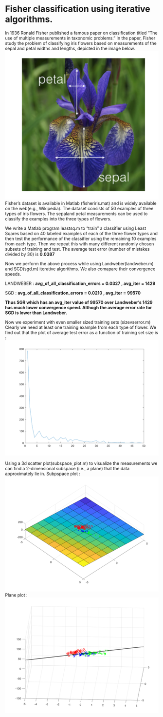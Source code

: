 # Fisher classification using iterative algorithms.

In 1936 Ronald Fisher published a famous paper on classification titled “The use of multiple measurements in taxonomic problems.”  In the paper, Fisher study the problem of classifying iris flowers based on measurements of the sepal and petal widths and lengths, depicted in the image below.
![alt text](https://github.com/tarunbansal/Machine-Learning/blob/master/Fisher/img/fisher.png)
Fisher’s dataset is available in Matlab (fisheriris.mat) and is widely available on the web(e.g., Wikipedia).  The dataset consists of 50 examples of three types of iris flowers.  The sepaland petal measurements can be used to classify the examples into the three types of flowers.

We write a Matlab program leastsq.m to “train” a classifier using Least Sqares based on 40 labeled examples of each of the three flower types and then test the performance of the classifier using the remaining 10 examples from each type. Then we repeat this with many different randomly chosen subsets of training and test. The average test error (number of mistakes divided by 30) is **0.0387**

Now we perform the above process while using Landweber(landweber.m) and SGD(sgd.m) iterative algorithms. We also comapare their convergence speeds.

LANDWEBER : **avg_of_all_classification_errors = 0.0327 , avg_iter = 1429**

SGD : **avg_of_all_classification_errors = 0.0210 , avg_iter = 99570**

**Thus SGR which has an avg_iter value of 99570 over Landweber’s 1429 has much lower convergence speed. Althogh the average error rate for SGD is lower than Landweber.**

Now we experiment with even smaller sized training sets (sizevserror.m) Clearly we need at least one training example  from  each  type  of  flower. We find out that the plot  of  average  test  error as  a  function  of training set size is :
![alt text](https://github.com/tarunbansal/Machine-Learning/blob/master/Fisher/img/sizevserror.png)

Using a 3d scatter plot(subspace_plot.m) to visualize the measurements we can find a 2-dimensional subspace (i.e., a plane) that the data approximately lie in. Subpspace plot :
![alt text](https://github.com/tarunbansal/Machine-Learning/blob/master/Fisher/img/3dplot.png)
Plane plot : 
![alt text](https://github.com/tarunbansal/Machine-Learning/blob/master/Fisher/img/plane.png)
